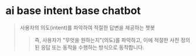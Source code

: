 # ai base intent base chatbot

> 사용자의 의도(intent)를 파악하여 적절한 답변을 제공하는 챗봇
>
> > 즉, 사용자가 "무엇을 원하는지"(의도)를 파악하고, 이에 적절한 사전 정의된 응답 또는 동작을 수행하는 방식으로 동작합니다.
